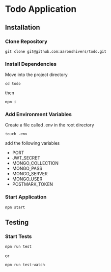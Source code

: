 # Todo Application

## Installation

### Clone Repository
```
git clone git@github.com:aaronshivers/todo.git
```

### Install Dependencies
Move into the project directory
```
cd todo
```
then
```
npm i
```

### Add Environment Variables
Create a file called .env in the root directory
```
touch .env
```
add the following variables
* PORT
* JWT_SECRET
* MONGO_COLLECTION
* MONGO_PASS
* MONGO_SERVER
* MONGO_USER
* POSTMARK_TOKEN

### Start Application
```
npm start
```

## Testing

### Start Tests
```
npm run test
```
or
```
npm run test-watch
```
